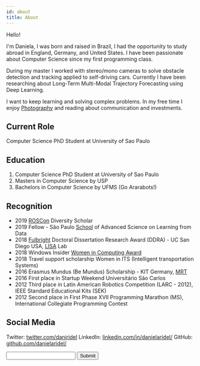 ```yaml
---
id: about
title: About
---
```


Hello!

I'm Daniela, 
I was born and raised in Brazil, I had the opportunity to study abroad in England, Germany, and United States. I have been passionate about Computer Science since my first programming class.

During my master I worked with stereo/mono cameras to solve obstacle detection and tracking applied to self-driving cars. Currently I have been researching about Long-Term Multi-Modal Trajectory Forecasting using Deep Learning.

I want to keep learning and solving complex problems. In my free time I enjoy [Photography](https://danielaridel.github.io/gallery/) and reading about communication and investments.


## Current Role

Computer Science PhD Student at University of Sao Paulo


## Education 

1. Computer Science PhD Student at University of Sao Paulo
1. Masters in Computer Science by USP
1. Bachelors in Computer Science by UFMS (Go Ararabots!)


## Recognition

- 2019 [ROSCon](https://www.ros.org/) Diversity Scholar 
- 2019 Fellow - São Paulo [School](https://sites.usp.br/datascience/spsas-learning-from-data/) of Advanced Science on Learning from Data 
- 2018 [Fulbright](https://fulbright.org.br/) Doctoral Dissertation Research Award (DDRA) - UC San Diego USA, [LISA](http://cvrr.ucsd.edu/) Lab
- 2018 Windows Insider [Women in Computing Award](https://insider.windows.com/en-us/articles/meet-ghc-2018-winners) 
- 2018 Travel support scholarship Women in ITS (Intelligent transportation Systems) 
- 2016 Erasmus Mundus (Be Mundus) Scholarship - KIT Germany, [MRT](https://www.mrt.kit.edu/)
- 2016 First place in Startup Weekend Universitário São Carlos 
- 2012 Third place in Latin American Robotics Competition (LARC - 2012), IEEE Standard Educational Kits (SEK) 
- 2012 Second place in First Phase XVII Programming Marathon (MS), International Collegiate Programming Contest


## Social Media

Twitter: [twitter.com/daniridel](https://twitter.com/daniridel)
LinkedIn: [linkedin.com/in/danielaridel/](https://www.linkedin.com/in/danielaridel/)
GitHub: [github.com/danielaridel/](https://github.com/danielaridel/)


<form action="display.html">
  <input type="text" name="serialNumber" />
  <input type="submit" value="Submit">
</form> 


<!--- 
  <label for="fname">First name:</label><br>
  <input type="text" id="fname" name="fname" value="John"><br>
  <label for="lname">Last name:</label><br>
  <input type="text" id="lname" name="lname" value="Doe"><br><br>
target="_self"-->

<!---
<form action="/action_page.php"
  oninput="x.value=parseInt(a.value)+parseInt(b.value)">
  0
  <input type="range"  id="a" name="a" value="50">
  100 +
  <input type="number" id="b" name="b" value="50">
  =
  <output name="x" for="a b"></output>
  <br><br>
  <input type="submit">
</form>
-->

<!--- 
<iframe
    allow="microphone;"
    width="350"
    height="430"
    src="https://console.dialogflow.com/api-client/demo/embedded/3dcada2d-5f12-4a4c-8d52-19fa52735d44">
</iframe>
-->

<!--- 
<script type="text/javascript"
    id="botcopy-embedder-d7lcfheammjct"
    class="botcopy-embedder-d7lcfheammjct" 
    data-botId="5f7db2b25f57c700080c5460"
>
    var s = document.createElement('script'); 
    s.type = 'text/javascript'; s.async = true; 
    s.src = 'https://widget.botcopy.com/js/injection.js'; 
    document.getElementById('botcopy-embedder-d7lcfheammjct').appendChild(s);
</script>
-->

















<!--- 
<script type="text/javascript"
    id="botcopy-embedder-d7lcfheammjct"
    class="botcopy-embedder-d7lcfheammjct" 
    data-botId="5f7db2b25f57c700080c5460"
>
    var s = document.createElement('script'); 
    s.type = 'text/javascript'; s.async = true; 
    s.src = 'https://widget.botcopy.com/js/injection.js'; 
    document.getElementById('botcopy-embedder-d7lcfheammjct').appendChild(s);
</script>
-->




<!--- 
<script src="https://www.gstatic.com/dialogflow-console/fast/messenger/bootstrap.js?v=1"></script>
<df-messenger
  chat-icon="https://storage.googleapis.com/cloudprod-apiai/e3a2c93a-e671-43e8-bcf1-b8282145166c_x.png"
  intent="WELCOME"
  chat-title="Dani"
  agent-id="e994583d-a555-43b6-85d1-9c502350e112"
  language-code="pt-br"
></df-messenger>

-->












































<!--- 
<iframe
    allow="microphone;"
    width="350"
    height="430"
    src="https://console.dialogflow.com/api-client/demo/embedded/3dcada2d-5f12-4a4c-8d52-19fa52735d44">
</iframe>
-->









<!--- 
<script src="https://www.gstatic.com/dialogflow-console/fast/messenger/bootstrap.js?v=1"></script>
<df-messenger
  intent="WELCOME"
  chat-title="SophIATech"
  agent-id="3dcada2d-5f12-4a4c-8d52-19fa52735d44"
  language-code="pt-br"
></df-messenger>
-->


<!--- 
<script src="https://www.gstatic.com/dialogflow-console/fast/messenger/bootstrap.js?v=1"></script>
<df-messenger
  chat-icon="https://storage.googleapis.com/cloudprod-apiai/fe4a9157-86be-427c-b676-ed7840e33da1_x.png"
  intent="WELCOME"
  chat-title="SophIA"
  agent-id="3dcada2d-5f12-4a4c-8d52-19fa52735d44"
  language-code="pt-br"
></df-messenger>
-->
